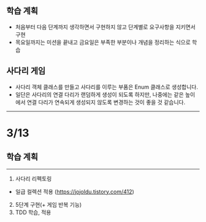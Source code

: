 ## 학습 계획

- 처음부터 다음 단계까지 생각하면서 구현하지 않고 단계별로 요구사항을 지키면서 구현  
- 목요일까지는 미션을 끝내고 금요일은 부족한 부분이나 개념을 정리하는 식으로 학습  

## 사다리 게임

- 사다리 객체 클래스를 만들고 사다리를 이루는 부품은 Enum 클래스로 생성합니다.  
- 일단은 사다리의 연결 다리가 랜덤하게 생성이 되도록 하지만, 나중에는 같은 높이에서 연결 다리가 연속되게 생성되지 않도록 변경하는 것이 좋을 것 같습니다.


---

# 3/13

## 학습 계획

---

1. 사다리 리펙토링
  - 일급 컬렉션 적용 (https://jojoldu.tistory.com/412)
2. 5단계 구현(+ 게임 반복 기능)
3. TDD 학습, 적용